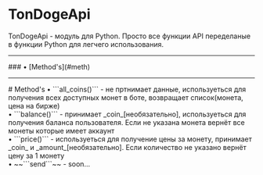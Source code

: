 # TonDogeApi

TonDogeApi - модуль для Python. Просто все функции API переделаные в функции Python для легчего использования.
<hr>
### • [Method's](#meth)
<hr>
# <a id="meth">Method's</a>
  • ```all_coins()``` - не пртнимает данные, используеться для получения всех доступных монет в боте, возвращает список(монета, цена на бирже)<br>
  • ```balance()``` - принимает _coin_[необязательно], используеться для получения баланса пользователя. Если не указана монета вернёт все монеты которые имеет аккаунт<br>
  • ```price()``` - используеться для получение цены за монету, принимает _coin_ и _amount_[необязательно]. Если количество не указано вернёт цену за 1 монету<br>
  • ~~```send```~~ - soon...<br>

